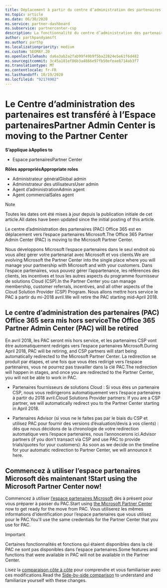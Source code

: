```yaml
---
title: Déplacement à partir du centre d’administration des partenaires
ms.topic: article
ms.date: 06/30/2020
ms.service: partner-dashboard
ms.subservice: partnercenter-csp
description: La fonctionnalité du centre d’administration des partenaires Office 365 est déplacée vers l’espace partenaires. Découvrez ce que cela signifie et comment vous pouvez effectuer des opérations dans l’espace partenaires.
author: parthpandyamsft
ms.author: parthp
ms.localizationpriority: medium
ms.custom: SEOMAY.20
ms.openlocfilehash: da6a3ab2a2fab99f49b9f5ba22824e5e61f6d482
ms.sourcegitcommit: 3c45a181ef86b3a4866e97fb50efeae8714ab3f7
ms.translationtype: MT
ms.contentlocale: fr-FR
ms.lasthandoff: 10/19/2020
ms.locfileid: "92174902"
---
```

# <a name="partner-admin-center-is-moving-to-the-partner-center"></a><span data-ttu-id="d1014-104">Le Centre d’administration des partenaires est transféré à l’Espace partenaires</span><span class="sxs-lookup"><span data-stu-id="d1014-104">Partner Admin Center is moving to the Partner Center</span></span>

<span data-ttu-id="d1014-105">**S’applique à**</span><span class="sxs-lookup"><span data-stu-id="d1014-105">**Applies to**</span></span>

- <span data-ttu-id="d1014-106">Espace partenaires</span><span class="sxs-lookup"><span data-stu-id="d1014-106">Partner Center</span></span>

<span data-ttu-id="d1014-107">**Rôles appropriés**</span><span class="sxs-lookup"><span data-stu-id="d1014-107">**Appropriate roles**</span></span>
- <span data-ttu-id="d1014-108">Administrateur général</span><span class="sxs-lookup"><span data-stu-id="d1014-108">Global admin</span></span>
- <span data-ttu-id="d1014-109">Administrateur des utilisateurs</span><span class="sxs-lookup"><span data-stu-id="d1014-109">User admin</span></span>
- <span data-ttu-id="d1014-110">Agent d’administration</span><span class="sxs-lookup"><span data-stu-id="d1014-110">Admin agent</span></span>
- <span data-ttu-id="d1014-111">Agent commercial</span><span class="sxs-lookup"><span data-stu-id="d1014-111">Sales agent</span></span>

> [!NOTE]  
> <span data-ttu-id="d1014-112">Toutes les dates ont été mises à jour depuis la publication initiale de cet article.</span><span class="sxs-lookup"><span data-stu-id="d1014-112">All dates have been updated since the initial posting of this article.</span></span>

<span data-ttu-id="d1014-113">Le centre d’administration des partenaires (PAC) Office 365 est en déplacement vers l’espace partenaires Microsoft.</span><span class="sxs-lookup"><span data-stu-id="d1014-113">The Office 365 Partner Admin Center (PAC) is moving to the Microsoft Partner Center.</span></span>

<span data-ttu-id="d1014-114">Nous développons Microsoft l’espace partenaires dans le seul endroit où vous allez gérer votre partenariat avec Microsoft et vos clients.</span><span class="sxs-lookup"><span data-stu-id="d1014-114">We are evolving Microsoft the Partner Center into the single place where you will manage your partnership with Microsoft and with your customers.</span></span> <span data-ttu-id="d1014-115">Dans l’espace partenaires, vous pouvez gérer l’appartenance, les références des clients, les incentives et tous les autres aspects du programme fournisseur de solutions Cloud (CSP).</span><span class="sxs-lookup"><span data-stu-id="d1014-115">In the Partner Center you can manage membership, customer referrals, incentives, and all other aspects of the Cloud Solution Provider (CSP) Program.</span></span> <span data-ttu-id="d1014-116">Nous allons mettre hors service le PAC à partir du mi-2018 avril.</span><span class="sxs-lookup"><span data-stu-id="d1014-116">We will retire the PAC starting mid-April 2018.</span></span>

## <a name="the-office-365-partner-admin-center-pac-will-be-retired"></a><span data-ttu-id="d1014-117">Le centre d’administration des partenaires (PAC) Office 365 sera mis hors service</span><span class="sxs-lookup"><span data-stu-id="d1014-117">The Office 365 Partner Admin Center (PAC) will be retired</span></span>

<span data-ttu-id="d1014-118">En avril 2018, les PAC seront mis hors service, et les partenaires CSP vont être automatiquement redirigés vers l’espace partenaires Microsoft.</span><span class="sxs-lookup"><span data-stu-id="d1014-118">During April 2018, PAC will be retiring, and CSP partners will start being automatically redirected to the Microsoft Partner Center.</span></span> <span data-ttu-id="d1014-119">La redirection se produit par étapes, et une fois que vous êtes redirigé vers l’espace partenaires, vous ne pourrez pas travailler dans la clé PAC.</span><span class="sxs-lookup"><span data-stu-id="d1014-119">The redirection will happen in stages, and once you are redirected to the Partner Center, you will not be able to work in PAC.</span></span> 

- <span data-ttu-id="d1014-120">Partenaires fournisseurs de solutions Cloud : Si vous êtes un partenaire CSP, nous vous redirigerons automatiquement vers l’espace partenaires à partir du 2018 avril.</span><span class="sxs-lookup"><span data-stu-id="d1014-120">Cloud Solutions Provider partners: If you are a CSP partner, we will automatically redirect you to the Partner Center starting in April 2018.</span></span>

- <span data-ttu-id="d1014-121">Partenaires Advisor (si vous ne le faites pas par le biais du CSP et utilisez PAC pour fournir des versions d’évaluation/devis à vos clients) : dès que nous décidons de la chronologie de votre redirection automatique vers l’espace partenaires, nous l’annoncerons ici.</span><span class="sxs-lookup"><span data-stu-id="d1014-121">Advisor partners (if you don't transact via CSP and use PAC to provide trials/quotes for your customers): As soon as we decide on the timeline for your automatic redirection to Partner Center, we will announce it here.</span></span>

## <a name="start-using-the-microsoft-partner-center-now"></a><span data-ttu-id="d1014-122">Commencez à utiliser l’espace partenaires Microsoft dès maintenant !</span><span class="sxs-lookup"><span data-stu-id="d1014-122">Start using the Microsoft Partner Center now!</span></span>

<span data-ttu-id="d1014-123">Commencez à utiliser [l’espace partenaires Microsoft](https://partnercenter.microsoft.com/) dès à présent pour vous préparer à passer du PAC.</span><span class="sxs-lookup"><span data-stu-id="d1014-123">Start using [the Microsoft Partner Center](https://partnercenter.microsoft.com/) now to get ready for the move from PAC.</span></span>  <span data-ttu-id="d1014-124">Vous utiliserez les mêmes informations d’identification pour l’espace partenaires que vous utilisez pour le PAC.</span><span class="sxs-lookup"><span data-stu-id="d1014-124">You'll use the same credentials for the Partner Center that you use for PAC.</span></span>

> [!IMPORTANT]  
> <span data-ttu-id="d1014-125">Certaines fonctionnalités et fonctions qui étaient disponibles dans la clé PAC ne sont pas disponibles dans l’espace partenaires.</span><span class="sxs-lookup"><span data-stu-id="d1014-125">Some features and functions that were available in PAC will not be available in the Partner Center.</span></span>

 <span data-ttu-id="d1014-126">Lisez la [comparaison côte à côte](moving-from-pac-to-pc.md) pour comprendre et vous familiariser avec ces modifications.</span><span class="sxs-lookup"><span data-stu-id="d1014-126">Read the [Side-by-side comparison](moving-from-pac-to-pc.md) to understand and familiarize yourself with these changes.</span></span> 